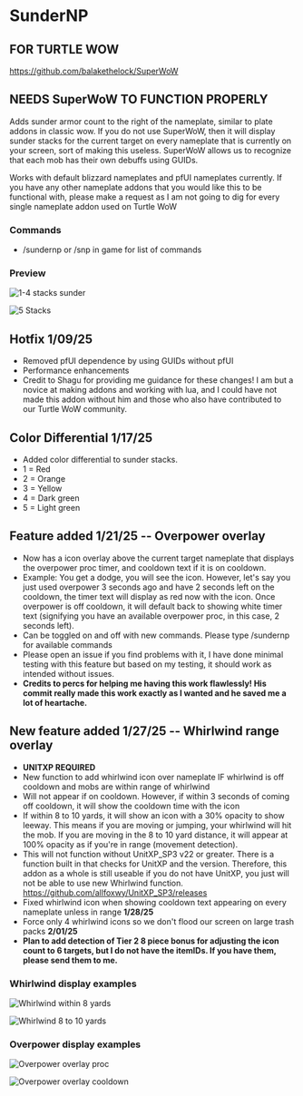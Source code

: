 # SunderNP

## FOR TURTLE WOW

https://github.com/balakethelock/SuperWoW

## NEEDS SuperWoW TO FUNCTION PROPERLY

Adds sunder armor count to the right of the nameplate, similar to plate addons in classic wow. If you do not use SuperWoW, then it will display sunder stacks for the current target on every nameplate that is currently on your screen, sort of making this useless. SuperWoW allows us to recognize that each mob has their own debuffs using GUIDs.

Works with default blizzard nameplates and pfUI nameplates currently. If you have any other nameplate addons that you would like this to be functional with, please make a request as I am not going to dig for every single nameplate addon used on Turtle WoW

### Commands
- /sundernp or /snp in game for list of commands

### Preview
![1-4 stacks sunder](https://imgur.com/n7SeHHe.jpg "1-4 stacks sunder")

![5 Stacks](https://imgur.com/qwwF3N9.jpg "5 Stacks")

## Hotfix 1/09/25
- Removed pfUI dependence by using GUIDs without pfUI
- Performance enhancements
- Credit to Shagu for providing me guidance for these changes! I am but a novice at making addons and working with lua, and I could have not made this addon without him and those who also have contributed to our Turtle WoW community.

## Color Differential 1/17/25
- Added color differential to sunder stacks.
- 1 = Red
- 2 = Orange
- 3 = Yellow
- 4 = Dark green
- 5 = Light green

## Feature added 1/21/25 -- Overpower overlay 
- Now has a icon overlay above the current target nameplate that displays the overpower proc timer, and cooldown text if it is on cooldown.
- Example: You get a dodge, you will see the icon. However, let's say you just used overpower 3 seconds ago and have 2 seconds left on the cooldown, the timer text will display as red now with the icon. Once overpower is off cooldown, it will default back to showing white timer text (signifying you have an available overpower proc, in this case, 2 seconds left).
- Can be toggled on and off with new commands. Please type /sundernp for available commands
- Please open an issue if you find problems with it, I have done minimal testing with this feature but based on my testing, it should work as intended without issues.
- <b>Credits to percs for helping me having this work flawlessly! His commit really made this work exactly as I wanted and he saved me a lot of heartache.</b>

## New feature added 1/27/25 -- Whirlwind range overlay 
- **UNITXP REQUIRED**
- New function to add whirlwind icon over nameplate IF whirlwind is off cooldown and mobs are within range of whirlwind
- Will not appear if on cooldown. However, if within 3 seconds of coming off cooldown, it will show the cooldown time with the icon
- If within 8 to 10 yards, it will show an icon with a 30% opacity to show leeway. This means if you are moving or jumping, your whirlwind will hit the mob. If you are moving in the 8 to 10 yard distance, it will appear at 100% opacity as if you're in range (movement detection).
- This will not function without UnitXP_SP3 v22 or greater. There is a function built in that checks for UnitXP and the version. Therefore, this addon as a whole is still useable if you do not have UnitXP, you just will not be able to use new Whirlwind function. https://github.com/allfoxwy/UnitXP_SP3/releases
- Fixed whirlwind icon when showing cooldown text appearing on every nameplate unless in range **1/28/25**
- Force only 4 whirlwind icons so we don't flood our screen on large trash packs **2/01/25**
- **Plan to add detection of Tier 2 8 piece bonus for adjusting the icon count to 6 targets, but I do not have the itemIDs. If you have them, please send them to me.**

### Whirlwind display examples

![Whirlwind within 8 yards](https://imgur.com/ZBkVrr2.jpg "Whirlwind within 8 yards") 

![Whirlwind 8 to 10 yards](https://imgur.com/0MHLtD0.jpg "Whirlwind 8 to 10 yards") 
 
### Overpower display examples
![Overpower overlay proc](https://imgur.com/lws9HCG.jpg "Overpower overlay proc") 

![Overpower overlay cooldown](https://imgur.com/EuuKd46.jpg "Overpower overlay cooldown")
